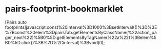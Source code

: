 # pairs-footprint-bookmarklet

[Pairs auto footprints]javascript:const%20interval%3D1000%3BsetInterval(()%3D%3E%7Bconst%20elem%3DpairsTab.getElementsByClassName(%22action_pager_next%22)%5B0%5D.getElementsByTagName(%22a%22)%3Belem%5B0%5D.click()%3B%7D%2Cinterval)%3Bvoid(0);
